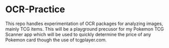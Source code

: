 # OCR-Practice

This repo handles experimentation of OCR packages for analyzing images, mainly TCG items. This will be a playground precusor for my Pokemon TCG Scanner app which will be used to quickly determine the price of any Pokemon card though the use of tcgplayer.com.
